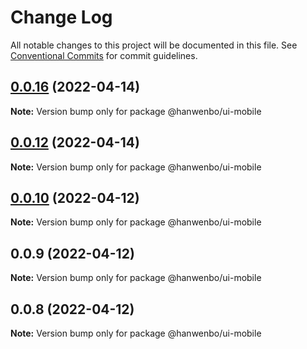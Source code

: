 # Change Log

All notable changes to this project will be documented in this file.
See [Conventional Commits](https://conventionalcommits.org) for commit guidelines.

## [0.0.16](https://github.com/hanwenbo/utilsjs/compare/@hanwenbo/ui-mobile@0.0.15...@hanwenbo/ui-mobile@0.0.16) (2022-04-14)

**Note:** Version bump only for package @hanwenbo/ui-mobile





## [0.0.12](https://github.com/hanwenbo/utilsjs/compare/@hanwenbo/ui-mobile@0.0.11...@hanwenbo/ui-mobile@0.0.12) (2022-04-14)

**Note:** Version bump only for package @hanwenbo/ui-mobile





## [0.0.10](https://github.com/hanwenbo/utilsjs/compare/@hanwenbo/ui-mobile@0.0.9...@hanwenbo/ui-mobile@0.0.10) (2022-04-12)

**Note:** Version bump only for package @hanwenbo/ui-mobile





## 0.0.9 (2022-04-12)

**Note:** Version bump only for package @hanwenbo/ui-mobile





## 0.0.8 (2022-04-12)

**Note:** Version bump only for package @hanwenbo/ui-mobile
